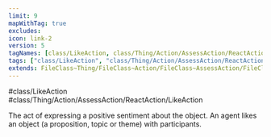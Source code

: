 ```yaml
---
limit: 9
mapWithTag: true
excludes:
icon: link-2
version: 5
tagNames: [class/LikeAction, class/Thing/Action/AssessAction/ReactAction/LikeAction, schema-org/LikeAction]
tags: ["class/LikeAction", "class/Thing/Action/AssessAction/ReactAction/LikeAction"]
extends: FileClass~Thing/FileClass~Action/FileClass~AssessAction/FileClass~ReactAction
---
```


#class/LikeAction
#class/Thing/Action/AssessAction/ReactAction/LikeAction


The act of expressing a positive sentiment about the object. An agent likes an object (a proposition, topic or theme) with participants.

